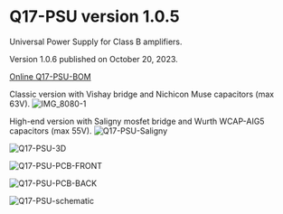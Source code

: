 # Q17-PSU version 1.0.5<br>

Universal Power Supply for Class B amplifiers.

Version 1.0.6 published on October 20, 2023.

<a href="https://audio.cyberkata.org/Q17-PSU-BOM.html">Online Q17-PSU-BOM</a><br>

Classic version with Vishay bridge and Nichicon Muse capacitors (max 63V).
![IMG_8080-1](https://github.com/stefaweb/Q17-Amplifier/assets/12907102/365bf9b0-dc3f-4a3c-9a13-fc9dd7f8cdfb)

High-end version with Saligny mosfet bridge and Wurth WCAP-AIG5 capacitors (max 55V).
![Q17-PSU-Saligny](https://github.com/stefaweb/Q17-Amplifier/assets/12907102/0ea4b228-6e09-4759-a9b2-3f05455d011a)

![Q17-PSU-3D](https://github.com/stefaweb/Q17-Amplifier/assets/12907102/ba90d147-50b4-4e02-bc4c-08f6dd7fa837)

![Q17-PSU-PCB-FRONT](https://github.com/stefaweb/Q17-Amplifier/assets/12907102/0002974d-734f-45a2-a1b1-2d1e35210248)

![Q17-PSU-PCB-BACK](https://github.com/stefaweb/Q17-Amplifier/assets/12907102/404ae3c8-9f3d-4273-955d-48eacb16db6d)

![Q17-PSU-schematic](https://github.com/stefaweb/Q17-Amplifier/assets/12907102/93995cb6-3a25-40dc-8dc7-e9b1cb829cbe)








